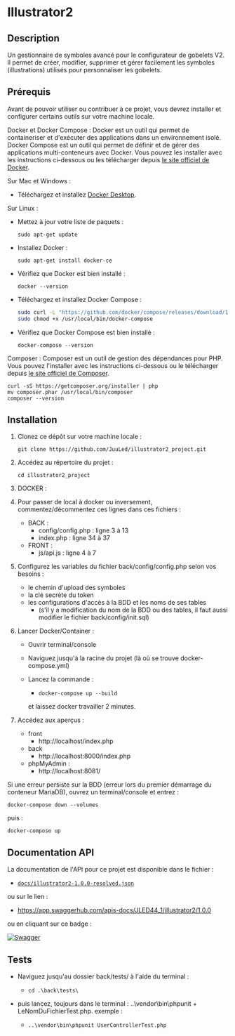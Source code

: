 # Illustrator2

## Description

Un gestionnaire de symboles avancé pour le configurateur de gobelets V2.
Il permet de créer, modifier, supprimer et gérer facilement les symboles (illustrations) utilisés pour personnaliser les gobelets.


## Prérequis

Avant de pouvoir utiliser ou contribuer à ce projet, vous devrez installer et configurer certains outils sur votre machine locale.

Docker et Docker Compose : 
Docker est un outil qui permet de containeriser et d'exécuter des applications dans un environnement isolé. Docker Compose est un outil qui permet de définir et de gérer des applications multi-conteneurs avec Docker. Vous pouvez les installer avec les instructions ci-dessous ou les télécharger depuis [le site officiel de Docker](https://www.docker.com/products/docker-desktop/).

Sur Mac et Windows :

- Téléchargez et installez [Docker Desktop](https://www.docker.com/products/docker-desktop/).

Sur Linux :

- Mettez à jour votre liste de paquets :

	```sudo apt-get update```

- Installez Docker :

	```sudo apt-get install docker-ce```
	
- Vérifiez que Docker est bien installé :

	```docker --version```

- Téléchargez et installez Docker Compose :

	```bash
	sudo curl -L "https://github.com/docker/compose/releases/download/1.27.4/docker-compose-$(uname -s)-$(uname -m)" -o /usr/local/bin/docker-compose
	sudo chmod +x /usr/local/bin/docker-compose

- Vérifiez que Docker Compose est bien installé :

	```docker-compose --version```


Composer : 
Composer est un outil de gestion des dépendances pour PHP. Vous pouvez l'installer avec les instructions ci-dessous ou le télécharger depuis [le site officiel de Composer](https://getcomposer.org/download/).

	
	curl -sS https://getcomposer.org/installer | php
	mv composer.phar /usr/local/bin/composer
	composer --version



## Installation

1. Clonez ce dépôt sur votre machine locale :

	```git clone https://github.com/JuuLed/illustrator2_project.git```


2. Accédez au répertoire du projet :

	```cd illustrator2_project```

3. DOCKER :

4. Pour passer de local à docker ou inversement, commentez/décommentez ces lignes dans ces fichiers :
	- BACK :
		- config/config.php : ligne 3 à 13
		- index.php	 : ligne 34 à 37
	- FRONT :
		- js/api.js	 : ligne 4 à 7

5. Configurez les variables du fichier back/config/config.php selon vos besoins :
	- le chemin d'upload des symboles
	- la clé secrète du token
	- les configurations d'accès à la BDD et les noms de ses tables
		- (s'il y a modification du nom de la BDD ou des tables, il faut aussi modifier le fichier back/config/init.sql)

6. Lancer Docker/Container :
	- Ouvrir terminal/console
	- Naviguez jusqu'à la racine du projet (là où se trouve docker-compose.yml)
	- Lancez la commande : 
		- ```docker-compose up --build```
		
		et laissez docker travailler 2 minutes.

7. Accédez aux aperçus :
	- front 
		- http://localhost/index.php
	- back
		- http://localhost:8000/index.php
	- phpMyAdmin :
		- http://localhost:8081/


Si une erreur persiste sur la BDD (erreur lors du premier démarrage du conteneur MariaDB), ouvrez un terminal/console et entrez :

```docker-compose down --volumes```

puis :

```docker-compose up```

## Documentation API

La documentation de l'API pour ce projet est disponible dans le fichier :
- [`docs/illustrator2-1.0.0-resolved.json`](docs/illustrator2-1.0.0-resolved.json)

ou sur le lien :
- https://app.swaggerhub.com/apis-docs/JLED44_1/illustrator2/1.0.0

ou en cliquant sur ce badge :

[![Swagger](https://img.shields.io/badge/-Swagger-%23Clover)](https://app.swaggerhub.com/apis-docs/JLED44_1/illustrator2/1.0.0)

## Tests

- Naviguez jusqu'au dossier back/tests/ à l'aide du terminal :
	- ```cd .\back\tests\```

- puis lancez, toujours dans le terminal : ..\vendor\bin\phpunit + LeNomDuFichierTest.php.
exemple :
    - ```..\vendor\bin\phpunit UserControllerTest.php```


